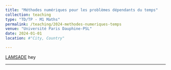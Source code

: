 ```yaml
---
title: "Méthodes numériques pour les problèmes dépendants du temps"
collection: teaching
type: "TD/TP - M1 Maths"
permalink: /teaching/2024-methodes-numeriques-temps
venue: "Université Paris Dauphine-PSL"
date: 2024-01-01
location: #"City, Country"

---
```



<a href="https://www.lamsade.dauphine.fr/">LAMSADE</a>
hey



---

